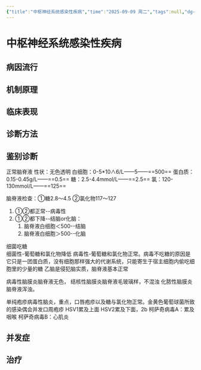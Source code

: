 ```yaml
---
{"title":"中枢神经系统感染性疾病","time":"2025-09-09 周二","tags":null,"dg-publish":true,"permalink":"/200 学习/217 精神、神经系统/第10章 中枢神经系统感染性疾病/中枢神经系统感染性疾病/","dgPassFrontmatter":true,"created":"2025-09-09T08:00:56.000+08:00","updated":"2025-09-22T14:55:32.422+08:00"}
---
```


# 中枢神经系统感染性疾病
## 病因流行
## 机制原理
## 临床表现
## 诊断方法
## 鉴别诊断
正常脑脊液
性状：无色透明
白细胞：0-5\*10∧6/L——5——==500==
蛋白质：0.15-0.45g/L——==0.5==
糖：2.5-4.4mmol/L——==2.5==
氯：120-130mmol/L——==125==

脑脊液检查：①糖2.8～4.5    ②氯化物117～127
1. ①②都正常--病毒性
2. ①②都下降--结脑or化脑：
	1. 脑脊液白细胞＜500--结脑
	2. 脑脊液白细胞＞500--化脑

细菌吃糖  
细菌性-葡萄糖和氯化物降低
病毒性-葡萄糖和氯化物正常。病毒不吃糖的原因是它只是一团蛋白质，没有细胞那样强大的代谢系统，只能寄生于宿主细胞内偷吃细胞里的少量的糖
乙脑是侵犯脑实质，脑脊液基本正常

病毒性脑膜炎脑脊液无色，
结核性脑膜炎脑脊液毛玻璃样，不混浊
化脓性脑膜炎脑脊液浑浊。

单纯疱疹病毒性脑炎，重点，口唇疱疹以及糖与氯化物正常。金黄色葡萄球菌所致的感染偶会并发口周疱疹
HSV1累及上面
HSV2累及下面，2b
柯萨奇病毒A：累及咽喉
柯萨奇病毒B：心肌炎
## 并发症
## 治疗

















































































































































































































































































































































































































































